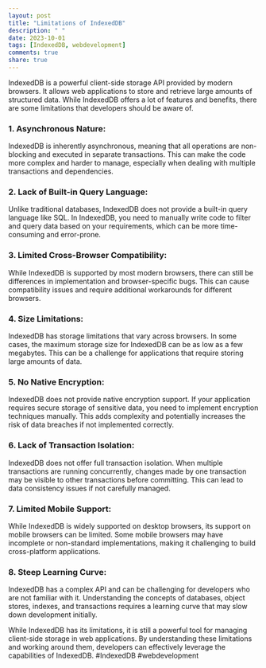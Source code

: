 ```yaml
---
layout: post
title: "Limitations of IndexedDB"
description: " "
date: 2023-10-01
tags: [IndexedDB, webdevelopment]
comments: true
share: true
---
```


IndexedDB is a powerful client-side storage API provided by modern browsers. It allows web applications to store and retrieve large amounts of structured data. While IndexedDB offers a lot of features and benefits, there are some limitations that developers should be aware of.

### 1. Asynchronous Nature:
IndexedDB is inherently asynchronous, meaning that all operations are non-blocking and executed in separate transactions. This can make the code more complex and harder to manage, especially when dealing with multiple transactions and dependencies.

### 2. Lack of Built-in Query Language:
Unlike traditional databases, IndexedDB does not provide a built-in query language like SQL. In IndexedDB, you need to manually write code to filter and query data based on your requirements, which can be more time-consuming and error-prone.

### 3. Limited Cross-Browser Compatibility:
While IndexedDB is supported by most modern browsers, there can still be differences in implementation and browser-specific bugs. This can cause compatibility issues and require additional workarounds for different browsers.

### 4. Size Limitations:
IndexedDB has storage limitations that vary across browsers. In some cases, the maximum storage size for IndexedDB can be as low as a few megabytes. This can be a challenge for applications that require storing large amounts of data.

### 5. No Native Encryption:
IndexedDB does not provide native encryption support. If your application requires secure storage of sensitive data, you need to implement encryption techniques manually. This adds complexity and potentially increases the risk of data breaches if not implemented correctly.

### 6. Lack of Transaction Isolation:
IndexedDB does not offer full transaction isolation. When multiple transactions are running concurrently, changes made by one transaction may be visible to other transactions before committing. This can lead to data consistency issues if not carefully managed.

### 7. Limited Mobile Support:
While IndexedDB is widely supported on desktop browsers, its support on mobile browsers can be limited. Some mobile browsers may have incomplete or non-standard implementations, making it challenging to build cross-platform applications.

### 8. Steep Learning Curve:
IndexedDB has a complex API and can be challenging for developers who are not familiar with it. Understanding the concepts of databases, object stores, indexes, and transactions requires a learning curve that may slow down development initially.

While IndexedDB has its limitations, it is still a powerful tool for managing client-side storage in web applications. By understanding these limitations and working around them, developers can effectively leverage the capabilities of IndexedDB. #IndexedDB #webdevelopment
